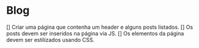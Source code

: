 # Blog
[] Criar uma página que contenha um header e alguns posts listados.
[] Os posts devem ser inseridos na página via JS.
[] Os elementos da página devem ser estilizados usando CSS.
